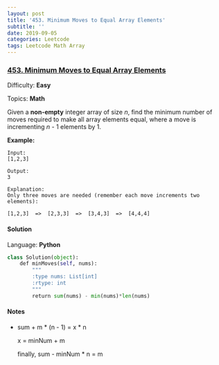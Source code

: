 ```yaml
---
layout: post
title: '453. Minimum Moves to Equal Array Elements'
subtitle: ''
date: 2019-09-05
categories: Leetcode
tags: Leetcode Math Array
---
```

### [453\. Minimum Moves to Equal Array Elements](https://leetcode.com/problems/minimum-moves-to-equal-array-elements/)

Difficulty: **Easy**

Topics: **Math**

Given a **non-empty** integer array of size _n_, find the minimum number of moves required to make all array elements equal, where a move is incrementing _n_ - 1 elements by 1.

**Example:**

```
Input:
[1,2,3]

Output:
3

Explanation:
Only three moves are needed (remember each move increments two elements):

[1,2,3]  =>  [2,3,3]  =>  [3,4,3]  =>  [4,4,4]
```


#### Solution

Language: **Python**

```python
class Solution(object):
    def minMoves(self, nums):
        """
        :type nums: List[int]
        :rtype: int
        """
        return sum(nums) - min(nums)*len(nums)
```
#### Notes
-  sum + m * (n - 1) = x * n
   
   x = minNum + m
   
   finally, sum - minNum * n = m